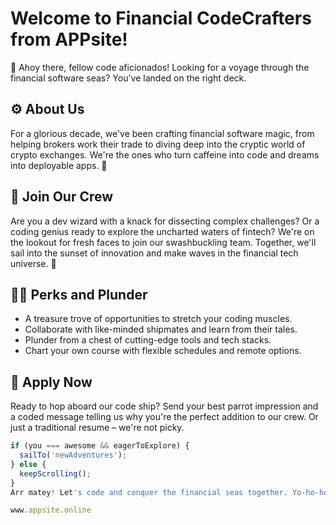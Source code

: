 # Welcome to Financial CodeCrafters from APPsite!

👋 Ahoy there, fellow code aficionados! Looking for a voyage through the financial software seas? You've landed on the right deck.

## ⚙️ About Us

For a glorious decade, we've been crafting financial software magic, from helping brokers work their trade to diving deep into the cryptic world of crypto exchanges. We're the ones who turn caffeine into code and dreams into deployable apps. 🚀

## 🌟 Join Our Crew

Are you a dev wizard with a knack for dissecting complex challenges? Or a coding genius ready to explore the uncharted waters of fintech? We're on the lookout for fresh faces to join our swashbuckling team. Together, we'll sail into the sunset of innovation and make waves in the financial tech universe. 🌊

## 🏴‍☠️ Perks and Plunder

- A treasure trove of opportunities to stretch your coding muscles.
- Collaborate with like-minded shipmates and learn from their tales.
- Plunder from a chest of cutting-edge tools and tech stacks.
- Chart your own course with flexible schedules and remote options.

## 📜 Apply Now

Ready to hop aboard our code ship? Send your best parrot impression and a coded message telling us why you're the perfect addition to our crew. Or just a traditional resume – we're not picky.

```javascript
if (you === awesome && eagerToExplore) {
  sailTo('newAdventures');
} else {
  keepScrolling();
}
Arr matey! Let's code and conquer the financial seas together. Yo-ho-ho and a pull request or two! ☠️⚓️

www.appsite.online

